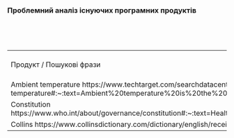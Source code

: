 ### Проблемний аналіз існуючих програмних продуктів

<table>
<thead>
<tr>
<td></td>
<td>температура навколишнього середовища</td>
<td>стан фізичного здоров'я</td>
<td>отримання інформації</td>
<td>Тип лицензії</td>
<td>Примітка</td>
</tr>
</thead>
<tr>
<td>Продукт / Пошукові фрази</td>
<td>ambient temperature</td>
<td>state of physical health</td>
<td>receiving information</td>
<td></td>
<td></td>
</tr>
<tr>
<td>Ambient temperature
https://www.techtarget.com/searchdatacenter/definition/ambient-temperature#:~:text=Ambient%20temperature%20is%20the%20air,system%20design%20and%20thermal%20analysis.</td>
<td>4</td>
<td></td>
<td></td>
<td>Free</td>
<td></td>
</tr>
<tr>
<td>Constitution
https://www.who.int/about/governance/constitution#:~:text=Health%20is%20a%20state%20of,absence%20of%20disease%20or%20infirmity.</td>
<td></td>
<td>1</td>
<td></td>
<td>Free</td>
<td></td>
</tr>
<tr>
<td>Collins
https://www.collinsdictionary.com/dictionary/english/receive-information</td>
<td></td>
<td></td>
<td>2</td>
<td>Shareware</td>
<td></td>
</tr>


